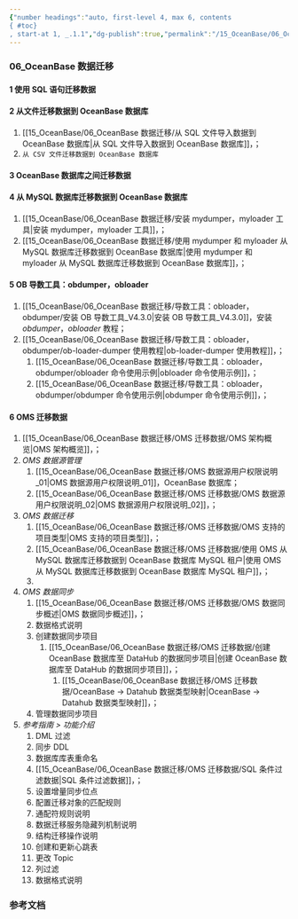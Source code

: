 ```yaml
---
{"number headings":"auto, first-level 4, max 6, contents
{ #toc}
, start-at 1, _.1.1","dg-publish":true,"permalink":"/15_OceanBase/06_OceanBase 数据迁移/","dgPassFrontmatter":true}
---
```



### 06_OceanBase 数据迁移



#### 1 使用 SQL 语句迁移数据

#### 2 从文件迁移数据到 OceanBase 数据库
1. [[15_OceanBase/06_OceanBase 数据迁移/从 SQL 文件导入数据到 OceanBase 数据库\|从 SQL 文件导入数据到 OceanBase 数据库]]，；
2. `从 CSV 文件迁移数据到 OceanBase 数据库`

#### 3 OceanBase 数据库之间迁移数据


#### 4 从 MySQL 数据库迁移数据到 OceanBase 数据库
1. [[15_OceanBase/06_OceanBase 数据迁移/安装 mydumper，myloader 工具\|安装 mydumper，myloader 工具]]，；
1. [[15_OceanBase/06_OceanBase 数据迁移/使用 mydumper 和 myloader 从 MySQL 数据库迁移数据到 OceanBase 数据库\|使用 mydumper 和 myloader 从 MySQL 数据库迁移数据到 OceanBase 数据库]]，；

#### 5 OB 导数工具：obdumper，obloader
1. [[15_OceanBase/06_OceanBase 数据迁移/导数工具：obloader，obdumper/安装 OB 导数工具_V4.3.0\|安装 OB 导数工具_V4.3.0]]，安装 *obdumper*，*obloader* 教程；
2. [[15_OceanBase/06_OceanBase 数据迁移/导数工具：obloader，obdumper/ob-loader-dumper 使用教程\|ob-loader-dumper 使用教程]]，；
	1. [[15_OceanBase/06_OceanBase 数据迁移/导数工具：obloader，obdumper/obloader  命令使用示例\|obloader  命令使用示例]]，；
	2. [[15_OceanBase/06_OceanBase 数据迁移/导数工具：obloader，obdumper/obdumper 命令使用示例\|obdumper 命令使用示例]]，；



#### 6 OMS 迁移数据
1. [[15_OceanBase/06_OceanBase 数据迁移/OMS 迁移数据/OMS 架构概览\|OMS 架构概览]]，；
2. *OMS 数据源管理*
	1. [[15_OceanBase/06_OceanBase 数据迁移/OMS 数据源用户权限说明_01\|OMS 数据源用户权限说明_01]]，OceanBase 数据库；
	2. [[15_OceanBase/06_OceanBase 数据迁移/OMS 迁移数据/OMS 数据源用户权限说明_02\|OMS 数据源用户权限说明_02]]，；
3. *OMS 数据迁移*
	1. [[15_OceanBase/06_OceanBase 数据迁移/OMS 迁移数据/OMS 支持的项目类型\|OMS 支持的项目类型]]，；
	2. [[15_OceanBase/06_OceanBase 数据迁移/OMS 迁移数据/使用 OMS 从 MySQL 数据库迁移数据到 OceanBase 数据库 MySQL 租户\|使用 OMS 从 MySQL 数据库迁移数据到 OceanBase 数据库 MySQL 租户]]，；
	3. 
4. *OMS 数据同步*
	1. [[15_OceanBase/06_OceanBase 数据迁移/OMS 迁移数据/OMS 数据同步概述\|OMS 数据同步概述]]，；
	2. 数据格式说明
	3. 创建数据同步项目
		1. [[15_OceanBase/06_OceanBase 数据迁移/OMS 迁移数据/创建 OceanBase 数据库至 DataHub 的数据同步项目\|创建 OceanBase 数据库至 DataHub 的数据同步项目]]，；
			1. [[15_OceanBase/06_OceanBase 数据迁移/OMS 迁移数据/OceanBase → Datahub 数据类型映射\|OceanBase → Datahub 数据类型映射]]，；
	4. 管理数据同步项目
5. *参考指南 > 功能介绍*
	1. DML 过滤
	2. 同步 DDL
	3. 数据库库表重命名
	4. [[15_OceanBase/06_OceanBase 数据迁移/OMS 迁移数据/SQL 条件过滤数据\|SQL 条件过滤数据]]，；
	5. 设置增量同步位点
	6. 配置迁移对象的匹配规则
	7. 通配符规则说明
	8. 数据迁移服务隐藏列机制说明
	9. 结构迁移操作说明
	10. 创建和更新心跳表
	11. 更改 Topic
	12. 列过滤
	13. 数据格式说明




### 参考文档



